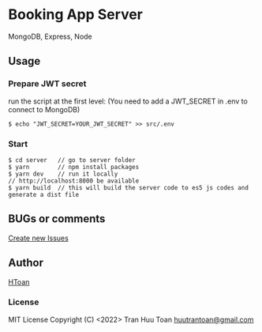 # Booking App Server
MongoDB, Express, Node

## Usage

### Prepare JWT secret

run the script at the first level: (You need to add a JWT_SECRET in .env to connect to MongoDB)
```terminal
$ echo "JWT_SECRET=YOUR_JWT_SECRET" >> src/.env
```

### Start

```terminal
$ cd server   // go to server folder
$ yarn        // npm install packages
$ yarn dev    // run it locally
// http://localhost:8000 be available
$ yarn build  // this will build the server code to es5 js codes and generate a dist file
```

## BUGs or comments
[Create new Issues](https://github.com/amazingandyyy/mern/issues)

## Author
[HToan](https://github.com/htoann)

### License
MIT License
Copyright (C) <2022> Tran Huu Toan <huutrantoan@gmail.com>
